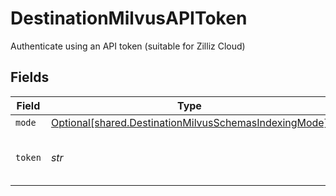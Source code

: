 # DestinationMilvusAPIToken

Authenticate using an API token (suitable for Zilliz Cloud)


## Fields

| Field                                                                                                                | Type                                                                                                                 | Required                                                                                                             | Description                                                                                                          |
| -------------------------------------------------------------------------------------------------------------------- | -------------------------------------------------------------------------------------------------------------------- | -------------------------------------------------------------------------------------------------------------------- | -------------------------------------------------------------------------------------------------------------------- |
| `mode`                                                                                                               | [Optional[shared.DestinationMilvusSchemasIndexingMode]](../../models/shared/destinationmilvusschemasindexingmode.md) | :heavy_minus_sign:                                                                                                   | N/A                                                                                                                  |
| `token`                                                                                                              | *str*                                                                                                                | :heavy_check_mark:                                                                                                   | API Token for the Milvus instance                                                                                    |